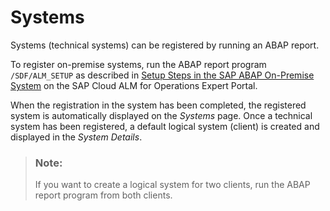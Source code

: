 <!-- loiod9d672a2e8944067af5a914cf1e22d82 -->

# Systems

Systems \(technical systems\) can be registered by running an ABAP report.

To register on-premise systems, run the ABAP report program `/SDF/ALM_SETUP` as described in [Setup Steps in the SAP ABAP On-Premise System](https://support.sap.com/en/alm/sap-cloud-alm/operations/expert-portal/setup-managed-services/setup-abap.html) on the SAP Cloud ALM for Operations Expert Portal.

When the registration in the system has been completed, the registered system is automatically displayed on the *Systems* page. Once a technical system has been registered, a default logical system \(client\) is created and displayed in the *System Details*.

> ### Note:  
> If you want to create a logical system for two clients, run the ABAP report program from both clients.

